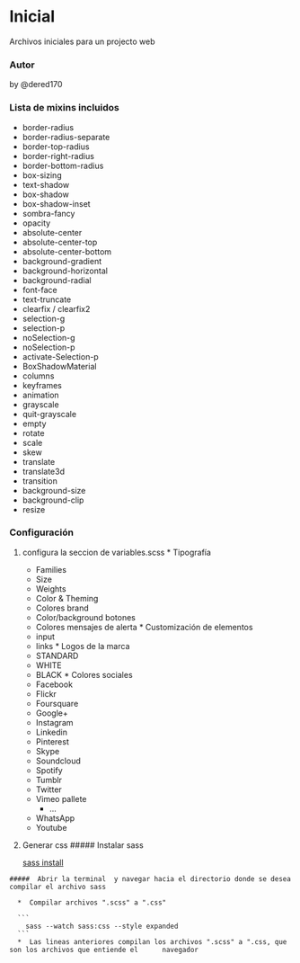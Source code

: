 # Inicial
Archivos iniciales para un projecto web
### Autor
by @dered170
### Lista de mixins incluidos
  * border-radius
  * border-radius-separate
  * border-top-radius
  * border-right-radius
  * border-bottom-radius
  * box-sizing
  * text-shadow
  * box-shadow
  * box-shadow-inset
  * sombra-fancy
  * opacity
  * absolute-center
  * absolute-center-top
  * absolute-center-bottom
  * background-gradient
  * background-horizontal
  * background-radial
  * font-face
  * text-truncate
  * clearfix / clearfix2
  * selection-g
  * selection-p
  * noSelection-g
  * noSelection-p
  * activate-Selection-p
  * BoxShadowMaterial
  * columns
  * keyframes
  * animation
  * grayscale
  * quit-grayscale
  * empty
  * rotate
  * scale
  * skew 
  * translate
  * translate3d
  * transition
  * background-size
  * background-clip
  * resize

### Configuración
  1. configura la seccion de variables.scss
    * Tipografía
      * Families
      * Size
      * Weights
      * Color & Theming
      * Colores brand
      * Color/background botones
      * Colores mensajes de alerta
    * Customización de elementos
      * input
      * links
    * Logos de la marca
      * STANDARD
      * WHITE
      * BLACK
    * Colores sociales
      * Facebook
      * Flickr
      * Foursquare
      * Google+
      * Instagram
      * Linkedin
      * Pinterest
      * Skype
      * Soundcloud
      * Spotify
      * Tumblr
      * Twitter
      * Vimeo pallete
        * ...
      * WhatsApp
      * Youtube
  2. Generar css
    ##### Instalar sass
     
      [sass install](http://sass-lang.com/install)
     
    #####  Abrir la terminal  y navegar hacia el directorio donde se desea compilar el archivo sass
    
      *  Compilar archivos ".scss" a ".css"

      ```
        sass --watch sass:css --style expanded
      ```
      *  Las lineas anteriores compilan los archivos ".scss" a ".css, que son los archivos que entiende el      navegador
